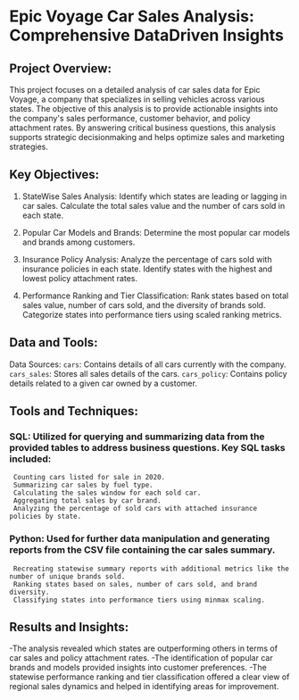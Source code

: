 # Epic Voyage Car Sales Analysis: Comprehensive DataDriven Insights

## Project Overview:
This project focuses on a detailed analysis of car sales data for Epic Voyage, a company that specializes in selling vehicles across various states. The objective of this analysis is to provide actionable insights into the company's sales performance, customer behavior, and policy attachment rates. By answering critical business questions, this analysis supports strategic decisionmaking and helps optimize sales and marketing strategies.

## Key Objectives:
1. StateWise Sales Analysis:
    Identify which states are leading or lagging in car sales.
    Calculate the total sales value and the number of cars sold in each state.

2. Popular Car Models and Brands:
    Determine the most popular car models and brands among customers.

3. Insurance Policy Analysis:
    Analyze the percentage of cars sold with insurance policies in each state.
    Identify states with the highest and lowest policy attachment rates.

4. Performance Ranking and Tier Classification:
    Rank states based on total sales value, number of cars sold, and the diversity of brands sold.
    Categorize states into performance tiers using scaled ranking metrics.

 ## Data and Tools:
 Data Sources:
   `cars`: Contains details of all cars currently with the company.
   `cars_sales`: Stores all sales details of the cars.
   `cars_policy`: Contains policy details related to a given car owned by a customer.

 ## Tools and Techniques:
  ### SQL: Utilized for querying and summarizing data from the provided tables to address business questions. Key SQL tasks included:
     Counting cars listed for sale in 2020.
     Summarizing car sales by fuel type.
     Calculating the sales window for each sold car.
     Aggregating total sales by car brand.
     Analyzing the percentage of sold cars with attached insurance policies by state.
  ### Python: Used for further data manipulation and generating reports from the CSV file containing the car sales summary.
     Recreating statewise summary reports with additional metrics like the number of unique brands sold.
     Ranking states based on sales, number of cars sold, and brand diversity.
     Classifying states into performance tiers using minmax scaling.

 ## Results and Insights:
 -The analysis revealed which states are outperforming others in terms of car sales and policy attachment rates.
 -The identification of popular car brands and models provided insights into customer preferences.
 -The statewise performance ranking and tier classification offered a clear view of regional sales dynamics and helped in identifying areas for improvement.

